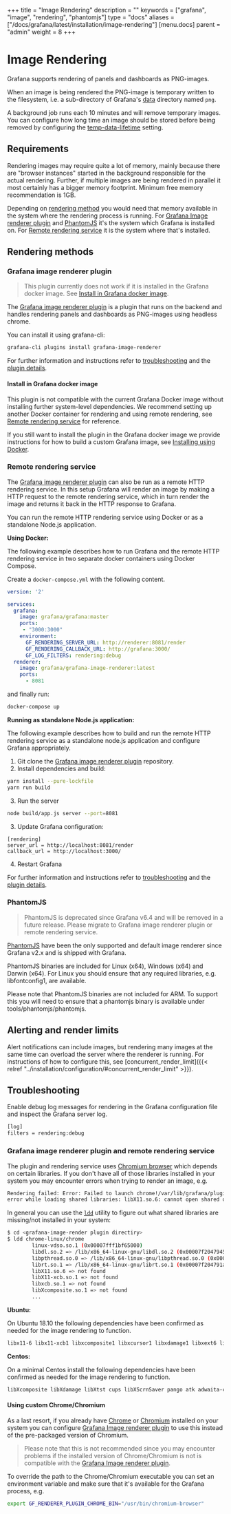 +++
title = "Image Rendering"
description = ""
keywords = ["grafana", "image", "rendering", "phantomjs"]
type = "docs"
aliases = ["/docs/grafana/latest/installation/image-rendering"]
[menu.docs]
parent = "admin"
weight = 8
+++

# Image Rendering

Grafana supports rendering of panels and dashboards as PNG-images.

When an image is being rendered the PNG-image is temporary written to the filesystem, i.e. a sub-directory of Grafana's [data](/installation/configuration/#data) directory named `png`.

A background job runs each 10 minutes and will remove temporary images. You can configure how long time an image should be stored before being removed by configuring the [temp-data-lifetime](/installation/configuration/#temp-data-lifetime) setting.

## Requirements

Rendering images may require quite a lot of memory, mainly because there are "browser instances" started in the
background responsible for the actual rendering. Further, if multiple images are being rendered in parallel it most
certainly has a bigger memory footprint. Minimum free memory recommendation is 1GB.

Depending on [rendering method](#rendering-methods) you would need that memory available in the system where the
rendering process is running. For [Grafana Image renderer plugin](#grafana-image-renderer-plugin) and [PhantomJS](#phantomjs)
it's the system which Grafana is installed on. For [Remote rendering service](#remote-rendering-service) it is the system where
that's installed.

## Rendering methods

### Grafana image renderer plugin

> This plugin currently does not work if it is installed in the Grafana docker image. See [Install in Grafana docker image](#install-in-grafana-docker-image).

The [Grafana image renderer plugin](https://grafana.com/grafana/plugins/grafana-image-renderer) is a plugin that runs on the backend and handles rendering panels and dashboards as PNG-images using headless chrome.

You can install it using grafana-cli:

```bash
grafana-cli plugins install grafana-image-renderer
```

For further information and instructions refer to [troubleshooting](#troubleshooting) and the [plugin details](https://grafana.com/grafana/plugins/grafana-image-renderer).

#### Install in Grafana docker image

This plugin is not compatible with the current Grafana Docker image without installing further system-level dependencies. We recommend setting up another Docker container for rendering and using remote rendering, see [Remote rendering service](#remote-rendering-service) for reference.

If you still want to install the plugin in the Grafana docker image we provide instructions for how to build a custom Grafana image, see [Installing using Docker](/installation/docker/#custom-image-with-grafana-image-renderer-plugin-pre-installed).

### Remote rendering service

The [Grafana image renderer plugin](https://grafana.com/grafana/plugins/grafana-image-renderer) can also be run as a remote HTTP rendering service. In this setup Grafana will render an image by making a HTTP request to the remote rendering service, which in turn render the image and returns it back in the HTTP response to Grafana.

You can run the remote HTTP rendering service using Docker or as a standalone Node.js application.

**Using Docker:**

The following example describes how to run Grafana and the remote HTTP rendering service in two separate docker containers using Docker Compose.

Create a `docker-compose.yml` with the following content.

```yaml
version: '2'

services:
  grafana:
    image: grafana/grafana:master
    ports:
     - "3000:3000"
    environment:
      GF_RENDERING_SERVER_URL: http://renderer:8081/render
      GF_RENDERING_CALLBACK_URL: http://grafana:3000/
      GF_LOG_FILTERS: rendering:debug
  renderer:
    image: grafana/grafana-image-renderer:latest
    ports:
      - 8081
```

and finally run:

```bash
docker-compose up
```

**Running as standalone Node.js application:**

The following example describes how to build and run the remote HTTP rendering service as a standalone node.js application and configure Grafana appropriately.

1. Git clone the [Grafana image renderer plugin](https://grafana.com/grafana/plugins/grafana-image-renderer) repository.
2. Install dependencies and build:

```bash
yarn install --pure-lockfile
yarn run build
```
3. Run the server

```bash
node build/app.js server --port=8081
```
3. Update Grafana configuration:

```
[rendering]
server_url = http://localhost:8081/render
callback_url = http://localhost:3000/
```
4. Restart Grafana

For further information and instructions refer to [troubleshooting](#troubleshooting) and the [plugin details](https://grafana.com/grafana/plugins/grafana-image-renderer).

### PhantomJS

> PhantomJS is deprecated since Grafana v6.4 and will be removed in a future release. Please migrate to Grafana image renderer plugin or remote rendering service.

[PhantomJS](https://phantomjs.org/) have been the only supported and default image renderer since Grafana v2.x and is shipped with Grafana.

PhantomJS binaries are included for Linux (x64), Windows (x64) and Darwin (x64). For Linux you should ensure that any required libraries, e.g. libfontconfig1, are available.

Please note that PhantomJS binaries are not included for ARM. To support this you will need to ensure that a phantomjs binary is available under tools/phantomjs/phantomjs.

## Alerting and render limits

Alert notifications can include images, but rendering many images at the same time can overload the server where the renderer is running. For instructions of how to configure this, see [concurrent_render_limit]({{< relref "../installation/configuration/#concurrent_render_limit" >}}).

## Troubleshooting

Enable debug log messages for rendering in the Grafana configuration file and inspect the Grafana server log.

```bash
[log]
filters = rendering:debug
```

### Grafana image renderer plugin and remote rendering service

The plugin and rendering service uses [Chromium browser](https://www.chromium.org/) which depends on certain libraries.
If you don't have all of those libraries installed in your system you may encounter errors when trying to render an image, e.g.

```bash
Rendering failed: Error: Failed to launch chrome!/var/lib/grafana/plugins/grafana-image-renderer/chrome-linux/chrome:
error while loading shared libraries: libX11.so.6: cannot open shared object file: No such file or directory\n\n\nTROUBLESHOOTING: https://github.com/GoogleChrome/puppeteer/blob/master/docs/troubleshooting.md
```

In general you can use the [`ldd`](https://en.wikipedia.org/wiki/Ldd_(Unix)) utility to figure out what shared libraries
are missing/not installed in your system:

```bash
$ cd <grafana-image-render plugin directiry>
$ ldd chrome-linux/chrome
        linux-vdso.so.1 (0x00007fff1bf65000)
        libdl.so.2 => /lib/x86_64-linux-gnu/libdl.so.2 (0x00007f2047945000)
        libpthread.so.0 => /lib/x86_64-linux-gnu/libpthread.so.0 (0x00007f2047924000)
        librt.so.1 => /lib/x86_64-linux-gnu/librt.so.1 (0x00007f204791a000)
        libX11.so.6 => not found
        libX11-xcb.so.1 => not found
        libxcb.so.1 => not found
        libXcomposite.so.1 => not found
        ...
```

**Ubuntu:**

On Ubuntu 18.10 the following dependencies have been confirmed as needed for the image rendering to function.

```bash
libx11-6 libx11-xcb1 libxcomposite1 libxcursor1 libxdamage1 libxext6 libxfixes3 libxi6 libxrender1 libxtst6 libglib2.0-0 libnss3 libcups2  libdbus-1-3 libxss1 libxrandr2 libgtk-3-0 libgtk-3-0 libasound2
```

**Centos:**

On a minimal Centos install the following dependencies have been confirmed as needed for the image rendering to function.

```bash
libXcomposite libXdamage libXtst cups libXScrnSaver pango atk adwaita-cursor-theme adwaita-icon-theme at at-spi2-atk at-spi2-core cairo-gobject colord-libs dconf desktop-file-utils ed emacs-filesystem gdk-pixbuf2 glib-networking gnutls gsettings-desktop-schemas gtk-update-icon-cache gtk3 hicolor-icon-theme jasper-libs json-glib libappindicator-gtk3 libdbusmenu libdbusmenu-gtk3 libepoxy liberation-fonts liberation-narrow-fonts liberation-sans-fonts liberation-serif-fonts libgusb libindicator-gtk3 libmodman libproxy libsoup libwayland-cursor libwayland-egl libxkbcommon m4 mailx nettle patch psmisc redhat-lsb-core redhat-lsb-submod-security rest spax time trousers xdg-utils xkeyboard-config
```

#### Using custom Chrome/Chromium

As a last resort, if you already have [Chrome](https://www.google.com/chrome/) or [Chromium](https://www.chromium.org/)
installed on your system you can configure [Grafana Image renderer plugin](#grafana-image-renderer-plugin) to use this
instead of the pre-packaged version of Chromium.

> Please note that this is not recommended since you may encounter problems if the installed version of Chrome/Chromium is not
> is compatible with the [Grafana Image renderer plugin](#grafana-image-renderer-plugin).

To override the path to the Chrome/Chromium executable you can set an environment variable and make sure that
it's available for the Grafana process, e.g.

```bash
export GF_RENDERER_PLUGIN_CHROME_BIN="/usr/bin/chromium-browser"
```
